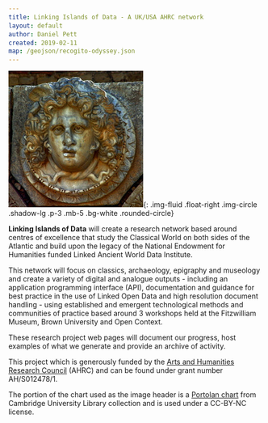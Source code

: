 ```yaml
---
title: Linking Islands of Data - A UK/USA AHRC network
layout: default
author: Daniel Pett
created: 2019-02-11
map: /geojson/recogito-odyssey.json
---
```


![An image of a Gorgon head from leptis Magna, copyright Daniel Pett](/images/layouts/leptis.jpg){: .img-fluid .float-right .img-circle .shadow-lg .p-3 .mb-5 .bg-white .rounded-circle}

**Linking Islands of Data** will create a research network based around centres of excellence that study the Classical World on both sides of the Atlantic and build upon the legacy of the National Endowment for Humanities funded Linked Ancient World Data Institute.

This network will focus on classics, archaeology, epigraphy and museology and create a variety of digital and analogue outputs - including an application programming interface (API), documentation and guidance for best practice in the use of Linked Open Data and high resolution document handling - using established and emergent technological methods and communities of practice based around 3 workshops held at the Fitzwilliam Museum, Brown University and Open Context.

These research project web pages will document our progress, host examples of what
we generate and provide an archive of activity.

This project which is generously funded by the [Arts and Humanities Research Council](https://ahrc.ukri.org/) (AHRC) and can be found under grant number AH/S012478/1.

The portion of the chart used as the image header is a [Portolan chart](/portolan-chart) from Cambridge University Library collection and is used under a CC-BY-NC license. 
